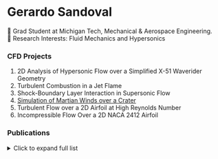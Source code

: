 # Gerardo Sandoval

:small_orange_diamond: Grad Student at Michigan Tech, Mechanical & Aerospace Engineering.    
:small_orange_diamond: Research Interests: Fluid Mechanics and Hypersonics 

    
### CFD Projects 
1. 2D Analysis of Hypersonic Flow over a Simplified X-51 Waverider Geometry  
3. Turbulent Combustion in a Jet Flame  
4. Shock-Boundary Layer Interaction in Supersonic Flow  
5. [Simulation of Martian Winds over a Crater](https://github.com/Gerardo-J-Sandoval/CFD-Martian-Winds)  
6. Turbulent Flow over a 2D Airfoil at High Reynolds Number
7. Incompressible Flow Over a 2D NACA 2412 Airfoil
   
 
 ### Publications

<details>
  <summary>Click to expand full list</summary>

  - G.S. (TBD). *--*. TBD Journal.
  - G.S. (TBD). *--*. TBD Journal.
  - G.S. (TBD). *--*. TBD Journal.

</details>

